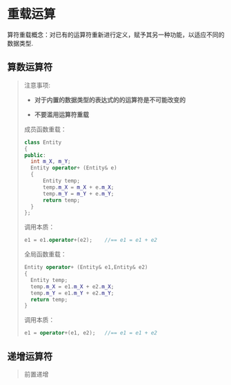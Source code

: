 # 重载运算

算符重载概念：对已有的运算符重新进行定义，赋予其另一种功能，以适应不同的数据类型.

## 算数运算符

> 注意事项:
>
> + **对于内置的数据类型的表达式的的运算符是不可能改变的**
>
> + **不要滥用运算符重载**
>
> 成员函数重载：
> ```c++
> class Entity
> {
> public:
> 	int m_X, m_Y;
> 	Entity operator+ (Entity& e)
> 	{
> 		Entity temp;
> 		temp.m_X = m_X + e.m_X;
> 		temp.m_Y = m_Y + e.m_Y;
> 		return temp;
> 	}
> };
> ```
>
> 调用本质：
>
> ```C++
> e1 = e1.operator+(e2);	//== e1 = e1 + e2
> ```
>
> 全局函数重载：
>
> ```c++
> Entity operator+ (Entity& e1,Entity& e2)
> {
> 	Entity temp;
> 	temp.m_X = e1.m_X + e2.m_X;
> 	temp.m_Y = e1.m_Y + e2.m_Y;
> 	return temp;
> }
> ```
>
> 调用本质：
>
> ```c++
> e1 = operator+(e1, e2);	//== e1 = e1 + e2
> ```

## 递增运算符

> 前置递增
